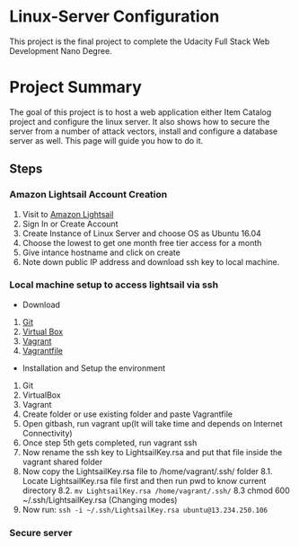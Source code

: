 # Linux-Server Configuration
This project is the final project to complete the Udacity Full Stack Web Development Nano Degree.
# Project Summary
The goal of this project is to host a web application either Item Catalog project and configure the linux server. It also shows how to secure the server from a number of attack vectors, install and configure a database server as well. This page will guide you how to do it.
## Steps  
### Amazon Lightsail Account Creation
1. Visit to [Amazon Lightsail](https://lightsail.aws.amazon.com/)
2. Sign In or Create Account
3. Create Instance of Linux Server and choose OS as Ubuntu 16.04
4. Choose the lowest to get one month free tier access for a month
5. Give intance hostname and click on create
6. Note down public IP address and download ssh key to local machine.

### Local machine setup to access lightsail via ssh
* Download

1. [Git](https://git-scm.com/download/win)
2. [Virtual Box](https://download.virtualbox.org/virtualbox/6.0.4/VirtualBox-6.0.4-128413-Win.exe)
3. [Vagrant](https://releases.hashicorp.com/vagrant/2.2.4/vagrant_2.2.4_x86_64.msi)
4. [Vagrantfile](https://s3.amazonaws.com/video.udacity-data.com/topher/2019/March/5c7ebe7a_vagrant-configuration-windows/vagrant-configuration-windows.zip)

* Installation and Setup the environment

1. Git 
2. VirtualBox
3. Vagrant
4. Create folder or use existing folder and paste Vagrantfile
5. Open gitbash, run vagrant up(It will take time and depends on Internet Connectivity)
6. Once step 5th gets completed, run vagrant ssh
7. Now rename the ssh key to LightsailKey.rsa and put that file inside the vagrant shared folder
8. Now copy the LightsailKey.rsa file to /home/vagrant/.ssh/ folder
8.1. Locate LightsailKey.rsa file first and then run pwd to know current directory
8.2. ```mv LightsailKey.rsa /home/vagrant/.ssh/```
8.3 chmod 600 ~/.ssh/LightsailKey.rsa (Changing modes)
9. Now run: ```ssh -i ~/.ssh/LightsailKey.rsa ubuntu@13.234.250.106```

### Secure server


